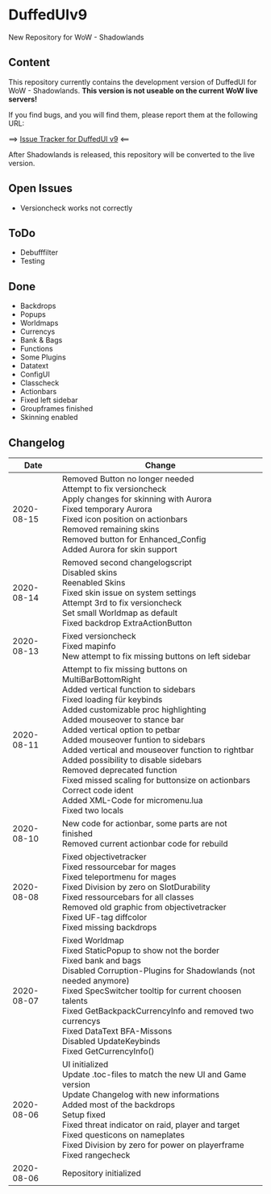 # DuffedUIv9
New Repository for WoW - Shadowlands

## Content
This repository currently contains the development version of DuffedUI for WoW - Shadowlands. **This version is not useable on the current WoW live servers!**

If you find bugs, and you will find them, please report them at the following URL:

==> [Issue Tracker for DuffedUI v9](https://github.com/liquidbase/DuffedUIv9/issues) <==

After Shadowlands is released, this repository will be converted to the live version.

## Open Issues
- Versioncheck works not correctly

## ToDo
- Debufffilter
- Testing

## Done
- Backdrops
- Popups
- Worldmaps
- Currencys
- Bank & Bags
- Functions
- Some Plugins
- Datatext
- ConfigUI
- Classcheck
- Actionbars
- Fixed left sidebar
- Groupframes finished
- Skinning enabled

## Changelog
Date | Change
--- | ---
2020-08-15 | Removed Button no longer needed<br />Attempt to fix versioncheck<br />Apply changes for skinning with Aurora<br />Fixed temporary Aurora<br />Fixed icon position on actionbars<br />Removed remaining skins<br />Removed button for Enhanced_Config<br />Added Aurora for skin support
2020-08-14 | Removed second changelogscript<br />Disabled skins<br />Reenabled Skins<br />Fixed skin issue on system settings<br />Attempt 3rd to fix versioncheck<br />Set small Worldmap as default<br />Fixed backdrop ExtraActionButton
2020-08-13 | Fixed versioncheck<br />Fixed mapinfo<br />New attempt to fix missing buttons on left sidebar
2020-08-11 | Attempt to fix missing buttons on MultiBarBottomRight<br />Added vertical function to sidebars<br />Fixed loading für keybinds<br />Added customizable proc highlighting<br />Added mouseover to stance bar<br />Added vertical option to petbar<br />Added mouseover funtion to sidebars<br />Added vertical and mouseover function to rightbar<br />Added possibility to disable sidebars<br />Removed deprecated function<br />Fixed missed scaling for buttonsize on actionbars<br />Correct code ident<br />Added XML-Code for micromenu.lua<br />Fixed two locals
2020-08-10 | New code for actionbar, some parts are not finished<br />Removed current actionbar code for rebuild
2020-08-08 | Fixed objectivetracker<br />Fixed ressourcebar for mages<br />Fixed teleportmenu for mages<br />Fixed Division by zero on SlotDurability<br />Fixed ressourcebars for all classes<br />Removed old graphic from objectivetracker<br />Fixed UF-tag diffcolor<br />Fixed missing backdrops
2020-08-07 | Fixed Worldmap<br />Fixed StaticPopup to show not the border<br />Fixed bank and bags<br />Disabled Corruption-Plugins for Shadowlands (not needed anymore)<br />Fixed SpecSwitcher tooltip for current choosen talents<br />Fixed GetBackpackCurrencyInfo and removed two currencys<br />Fixed DataText BFA-Missons<br />Disabled UpdateKeybinds<br />Fixed GetCurrencyInfo()
2020-08-06 | UI initialized<br />Update .toc-files to match the new UI and Game version<br />Update Changelog with new informations<br />Added most of the backdrops<br />Setup fixed<br />Fixed threat indicator on raid, player and target<br />Fixed questicons on nameplates<br />Fixed Division by zero for power on playerframe<br />Fixed rangecheck
2020-08-06 | Repository initialized